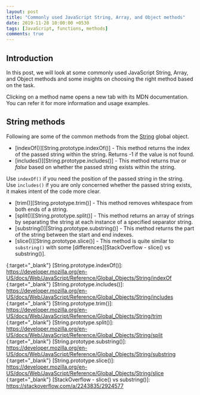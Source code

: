 ```yaml
---
layout: post
title: "Commonly used JavaScript String, Array, and Object methods"
date: 2019-11-28 10:00:00 +0530
tags: [JavaScript, functions, methods]
comments: true
---
```


## Introduction

In this post, we will look at some commonly used JavaScript String, Array, and Object methods and some insights on choosing the right method based on the task.

Clicking on a method name opens a new tab with its MDN documentation. You can refer it for more information and usage examples.

## String methods
Following are some of the common methods from the [String][String] global object.

- [indexOf()][String.prototype.indexOf()] - This method returns the index of the passed string within the string. Returns -1 if the value is not found.
- [includes()][String.prototype.includes()] - This method returns _true_ or _false_ based on whether the passed string exists within the string.

Use `indexOf()` if you need the position of the passed string in the string. Use `includes()` if you are only concerned whether the passed string exists, it makes intent of the code more clear.

- [trim()][String.prototype.trim()] - This method removes whitespace from both ends of a string.
- [split()][String.prototype.split()] - This method returns an array of strings by separating the string at each instance of a specified separator string.
- [substring()][String.prototype.substring()] - This method returns the part of the string between the start and end indexes.
- [slice()][String.prototype.slice()] - This method is quite similar to `substring()` with some [differences][StackOverflow - slice() vs substring()].

[String]: https://developer.mozilla.org/en-US/docs/Web/JavaScript/Reference/Global_Objects/String 
{:target="_blank"}
[String.prototype.indexOf()]: https://developer.mozilla.org/en-US/docs/Web/JavaScript/Reference/Global_Objects/String/indexOf 
{:target="_blank"}
[String.prototype.includes()]: https://developer.mozilla.org/en-US/docs/Web/JavaScript/Reference/Global_Objects/String/includes 
{:target="_blank"}
[String.prototype.trim()]: https://developer.mozilla.org/en-US/docs/Web/JavaScript/Reference/Global_Objects/String/trim 
{:target="_blank"}
[String.prototype.split()]: https://developer.mozilla.org/en-US/docs/Web/JavaScript/Reference/Global_Objects/String/split 
{:target="_blank"}
[String.prototype.substring()]: https://developer.mozilla.org/en-US/docs/Web/JavaScript/Reference/Global_Objects/String/substring 
{:target="_blank"}
[String.prototype.slice()]: https://developer.mozilla.org/en-US/docs/Web/JavaScript/Reference/Global_Objects/String/slice 
{:target="_blank"}
[StackOverflow - slice() vs substring()]: https://stackoverflow.com/a/2243835/2924577
